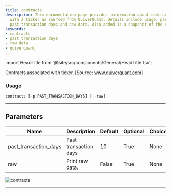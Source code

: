 ```yaml
---
title: contracts
description: This documentation page provides information about contracts associated
  with a ticker as sourced from QuiverQuant. Details include usage, parameters like
  past transaction days and raw data. Also added is a snapshot of the contracts interface.
keywords:
- contracts
- past transaction days
- raw data
- quiverquant
---
```


import HeadTitle from '@site/src/components/General/HeadTitle.tsx';

<HeadTitle title="stocks/gov/contracts - Reference | OpenBB Terminal Docs" />

Contracts associated with ticker. [Source: www.quiverquant.com]

### Usage

```python
contracts [-p PAST_TRANSACTION_DAYS] [--raw]
```

---

## Parameters

| Name | Description | Default | Optional | Choices |
| ---- | ----------- | ------- | -------- | ------- |
| past_transaction_days | Past transaction days | 10 | True | None |
| raw | Print raw data. | False | True | None |

![contracts](https://user-images.githubusercontent.com/46355364/154263066-0ff61349-4fe5-4eac-9e60-23fa075a9e9f.png)

---
